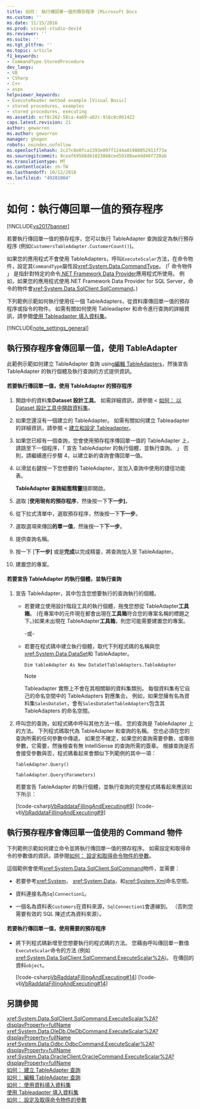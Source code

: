 ```yaml
---
title: 如何： 執行傳回單一值的預存程序 |Microsoft Docs
ms.custom: ''
ms.date: 11/15/2016
ms.prod: visual-studio-dev14
ms.reviewer: ''
ms.suite: ''
ms.tgt_pltfrm: ''
ms.topic: article
f1_keywords:
- CommandType.StoredProcedure
dev_langs:
- VB
- CSharp
- C++
- aspx
helpviewer_keywords:
- ExecuteReader method example [Visual Basic]
- stored procedures, examples
- stored procedures, executing
ms.assetid: ecf8c262-58ca-4a69-a82c-916c0c061422
caps.latest.revision: 21
author: gewarren
ms.author: gewarren
manager: ghogen
robots: noindex,nofollow
ms.openlocfilehash: 2c27c8e0fca1393e097f1244a01988052911f73a
ms.sourcegitcommit: 9ceaf69568d61023868ced59108ae4dd46f720ab
ms.translationtype: MT
ms.contentlocale: zh-TW
ms.lasthandoff: 10/12/2018
ms.locfileid: "49281004"
---
```

# <a name="how-to-execute-a-stored-procedure-that-returns-a-single-value"></a>如何：執行傳回單一值的預存程序
[!INCLUDE[vs2017banner](../includes/vs2017banner.md)]

若要執行傳回單一值的預存程序，您可以執行 TableAdapter 查詢設定為執行預存程序 (例如`CustomersTableAdapter.CustomerCount()`)。  
  
 如果您的應用程式不會使用 TableAdapters，呼叫`ExecuteScalar`方法，在命令物件，設定其`CommandType`屬性設<xref:System.Data.CommandType>。 (「 命令物件 」 是指針對特定的命令[.NET Framework Data Provider](http://msdn.microsoft.com/library/03a9fc62-2d24-491a-9fe6-d6bdb6dcb131)應用程式所使用。 例如，如果您的應用程式使用.NET Framework Data Provider for SQL Server，命令的物件會<xref:System.Data.SqlClient.SqlCommand>。)  
  
 下列範例示範如何執行使用任一個 TableAdapters，從資料庫傳回單一值的預存程序或指令的物件。 如需有關如何使用 Tableadapter 和命令進行查詢的詳細資訊，請參閱[使用 Tableadapter 填入資料集](../data-tools/fill-datasets-by-using-tableadapters.md)。  
  
 [!INCLUDE[note_settings_general](../includes/note-settings-general-md.md)]  
  
## <a name="executing-stored-procedures-that-return-single-values-using-a-tableadapter"></a>執行預存程序會傳回單一值，使用 TableAdapter  
 此範例示範如何建立 TableAdapter 查詢 using[編輯 TableAdapters](../data-tools/editing-tableadapters.md)，然後宣告 TableAdapter 的執行個體及執行查詢的方式提供資訊。  
  
#### <a name="to-execute-a-stored-procedure-that-returns-a-single-value-using-a-tableadapter"></a>若要執行傳回單一值，使用 TableAdapter 的預存程序  
  
1.  開啟中的資料集**Dataset 設計工具**。 如需詳細資訊，請參閱 <<c0> [ 如何： 以 Dataset 設計工具中開啟資料集](http://msdn.microsoft.com/library/36fc266f-365b-42cb-aebb-c993dc2c47c3)。  
  
2.  如果您還沒有一個建立的 TableAdapter。 如需有關如何建立 Tableadapter 的詳細資訊，請參閱 <<c0> [ 建立和設定 Tableadapter](../data-tools/create-and-configure-tableadapters.md)。  
  
3.  如果您已經有一個查詢，您會使用預存程序傳回單一值的 TableAdapter 上，請跳至下一個程序，「 宣告 TableAdapter 的執行個體，並執行查詢。 」 否則，請繼續進行步驟 4，以建立新的查詢會傳回單一值。  
  
4.  以滑鼠右鍵按一下您想要的 TableAdapter，並加入查詢中使用的捷徑功能表。  
  
     **TableAdapter 查詢組態精靈**隨即開啟。  
  
5.  選取 [**使用現有的預存程序**，然後按一下**下一步]**。  
  
6.  從下拉式清單中，選取預存程序，然後按一下**下一步**。  
  
7.  選取選項來傳回**的單一值**，然後按一下**下一步**。  
  
8.  提供查詢名稱。  
  
9. 按一下 [**下一步]** 或是**完成**以完成精靈，將查詢加入至 TableAdapter。  
  
10. 建置您的專案。  
  
#### <a name="to-declare-an-instance-of-the-tableadapter-and-execute-the-query"></a>若要宣告 TableAdapter 的執行個體，並執行查詢  
  
1.  宣告 TableAdapter，其中包含您想要執行的查詢執行的個體。  
  
    -   若要建立使用設計階段工具的執行個體，拖曳您想從 TableAdapter**工具箱**。 (在專案中的元件現在都會出現在**工具箱**符合您的專案名稱的標題之下。)如果未出現在 TableAdapter**工具箱**，則您可能需要建置您的專案。  
  
         -或-  
  
    -   若要在程式碼中建立執行個體，取代下列程式碼的名稱與您<xref:System.Data.DataSet>和 TableAdapter。  
  
         `Dim tableAdapter As New DataSetTableAdapters.TableAdapter`  
  
        > [!NOTE]
        >  Tableadapter 實際上不會在其相關聯的資料集類別。 每個資料集有它自己的命名空間中的 TableAdapters 對應集合。 例如，如果您擁有名為資料集`SalesDataSet`，會有`SalesDataSetTableAdapters`包含其 TableAdapters 的命名空間。  
  
2.  呼叫您的查詢，如程式碼中呼叫其他方法一樣。 您的查詢是 TableAdapter 上的方法。 下列程式碼取代為 TableAdapter 和查詢的名稱。 您也必須在您的查詢所需的任何參數中傳遞。 如果您不確定，如果您的查詢需要參數，或哪些參數，它需要，然後檢查有無 IntelliSense 的查詢所需的簽章。 根據查詢是否會接受參數與否，程式碼看起來會類似下列範例的其中一項：  
  
     `TableAdapter.Query()`  
  
     `TableAdapter.Query(Parameters)`  
  
     若要宣告 TableAdapter 的執行個體，並執行查詢的完整程式碼看起來應該如下所示：  
  
     [!code-csharp[VbRaddataFillingAndExecuting#9](../snippets/csharp/VS_Snippets_VBCSharp/VbRaddataFillingAndExecuting/CS/Form2.cs#9)]
     [!code-vb[VbRaddataFillingAndExecuting#9](../snippets/visualbasic/VS_Snippets_VBCSharp/VbRaddataFillingAndExecuting/VB/Form2.vb#9)]  
  
## <a name="executing-stored-procedures-that-return-single-values-using-a-command-object"></a>執行預存程序會傳回單一值使用的 Command 物件  
 下列範例示範如何建立命令並將執行傳回單一值的預存程序。 如需設定和取得命令的參數值的資訊，請參閱[如何： 設定和取得命令物件的參數](http://msdn.microsoft.com/library/10110ecc-d2ed-4796-bb8f-74f2ecd40787)。  
  
 這個範例會使用<xref:System.Data.SqlClient.SqlCommand>物件，並需要：  
  
-   若要參考<xref:System>， <xref:System.Data>，和<xref:System.Xml>命名空間。  
  
-   資料連接名為`SqlConnection1`。  
  
-   一個名為資料表`Customers`在資料來源，`SqlConnection1`會連線到。 （否則您需要有效的 SQL 陳述式為資料來源）。  
  
#### <a name="to-execute-a-stored-procedure-that-returns-a-single-value-using-a-datacommand"></a>若要執行傳回單一值，使用需要的預存程序  
  
-   將下列程式碼新增至您想要執行的程式碼的方法。 您藉由呼叫傳回單一數值`ExecuteScalar`命令的方法 (例如<xref:System.Data.SqlClient.SqlCommand.ExecuteScalar%2A>)。 在傳回的資料`object`。  
  
     [!code-csharp[VbRaddataFillingAndExecuting#14](../snippets/csharp/VS_Snippets_VBCSharp/VbRaddataFillingAndExecuting/CS/Form2.cs#14)]
     [!code-vb[VbRaddataFillingAndExecuting#14](../snippets/visualbasic/VS_Snippets_VBCSharp/VbRaddataFillingAndExecuting/VB/Form2.vb#14)]  
  
## <a name="see-also"></a>另請參閱  
 <xref:System.Data.SqlClient.SqlCommand.ExecuteScalar%2A?displayProperty=fullName>   
 <xref:System.Data.OleDb.OleDbCommand.ExecuteScalar%2A?displayProperty=fullName>   
 <xref:System.Data.Odbc.OdbcCommand.ExecuteScalar%2A?displayProperty=fullName>   
 <xref:System.Data.OracleClient.OracleCommand.ExecuteScalar%2A?displayProperty=fullName>   
 [如何： 建立 TableAdapter 查詢](../data-tools/how-to-create-tableadapter-queries.md)   
 [如何： 編輯 TableAdapter 查詢](../data-tools/how-to-edit-tableadapter-queries.md)   
 [如何： 使用資料填入資料集](../data-tools/how-to-fill-a-dataset-with-data.md)   
 [使用 Tableadapter 填入資料集](../data-tools/fill-datasets-by-using-tableadapters.md)   
 [如何： 設定及取得命令物件的參數](http://msdn.microsoft.com/library/10110ecc-d2ed-4796-bb8f-74f2ecd40787)